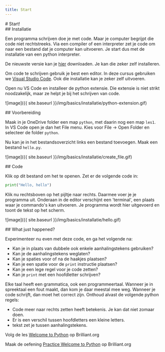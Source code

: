 ```yaml
---
title: Start
---
```


<div class="header1" id="top" markdown = "1"># Start!
</div>

<div class="header2" markdown = "1">## Installatie
</div>

Een programma schrijven doe je met code. Maar je computer begrijpt die code niet rechtstreeks. Via een compiler of een interpreter zet je code om naar een bestand dat je computer kan uitvoeren. Je start dus met de installatie van een python interpreter.

De nieuwste versie kan je [hier](https://www.python.org/downloads/) downloaden. Je kan die zeker zelf installeren.

Om code te schrijven gebruik je best een editor. In deze cursus gebruiken we [Visual Studio Code](https://code.visualstudio.com/). Ook die installatie kan je zeker zelf uitvoeren.

Open nu VS Code en installeer de python extensie. Die extensie is niet strikt noodzakelijk, maar ze helpt je bij het schrijven van code.

![image]({{ site.baseurl }}/img/basics/installatie/python-extension.gif)

<div class="header2" markdown = "1">## Voorbereiding
</div>

Maak in je OneDrive folder een map `python`, met daarin nog een map `les1`. In VS Code open je dan het File menu. Kies voor File -> Open Folder en selecteer de folder `python`.

Nu kan je in het bestandsoverzicht links een bestand toevoegen. Maak een bestand `hello.py`.

![image]({{ site.baseurl }}/img/basics/installatie/create_file.gif)


<div class="header2" markdown = "1">## Code
</div>

Klik op dit bestand om het te openen. Zet er de volgende code in:

```python
print("Hello, hello")
```

Klik nu rechtsboven op het pijltje naar rechts. Daarmee voer je je programma uit. Onderaan in de editor verschijnt een 'terminal', een plaats waar je commando's kan uitvoeren. Je programma wordt hier uitgevoerd en toont de tekst op het scherm.

![image]({{ site.baseurl }}/img/basics/installatie/hello.gif)

<div class="header2" markdown = "1">## What just happened?
</div>

Experimenteer nu even met deze code, en ga het volgende na:

- Kan je in plaats van dubbele ook enkele aanhalingstekens gebruiken?
- Kan je de aanhalingstekens weglaten?
- Kan je spaties voor of na de haakjes plaatsen?
- Kan je een spatie voor de `print` instructie plaatsen?
- Kan je een lege regel voor je code zetten?
- Kan je `print` met een hoofdletter schrijven?

Elke taal heeft een grammatica, ook een programmeertaal. Wanneer je in spreektaal een fout maakt, dan kom je daar meestal mee weg. Wanneer je code schrijft, dan moet het correct zijn. Onthoud alvast de volgende python regels:

* Code meer naar rechts zetten heeft betekenis. Je kan dat niet zomaar doen.
* Er is een verschil tussen hoofdletters een kleine letters.
* tekst zet je tussen aanhalingstekens.

<div class="note oefening"><p>Volg de les <a href="https://brilliant.org/courses/programming-python/introduction-105/welcome-to-python/?from_llp=computer-science" target="_blank">Welcome to Python</a> op Brilliant.org</p>
<p>Maak de oefening <a href="https://brilliant.org/courses/programming-python/introduction-105/practice/pypractice11-v0-set_one/?from_llp=computer-science" target="_blank">Practice Welcome to Python</a> op Brilliant.org</p>
</div>